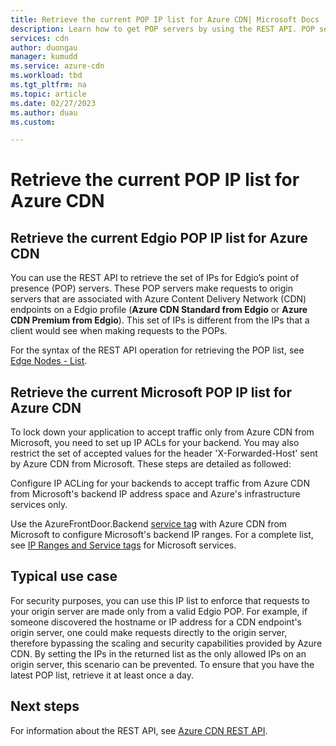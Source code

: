 ```yaml
---
title: Retrieve the current POP IP list for Azure CDN| Microsoft Docs
description: Learn how to get POP servers by using the REST API. POP servers make requests to origin servers associated with Azure Content Delivery Network endpoints.
services: cdn
author: duongau
manager: kumudd
ms.service: azure-cdn
ms.workload: tbd
ms.tgt_pltfrm: na
ms.topic: article
ms.date: 02/27/2023
ms.author: duau
ms.custom: 

---
```


# Retrieve the current POP IP list for Azure CDN

<a name='retrieve-the-current-verizon-pop-ip-list-for-azure-cdn'></a>

## Retrieve the current Edgio POP IP list for Azure CDN

You can use the REST API to retrieve the set of IPs for Edgio’s point of presence (POP) servers. These POP servers  make requests to origin servers that are associated with Azure Content Delivery Network (CDN) endpoints on a Edgio profile (**Azure CDN Standard from Edgio** or **Azure CDN Premium from Edgio**). This set of IPs is different from the IPs that a client would see when making requests to the POPs. 

For the syntax of the REST API operation for retrieving the POP list, see [Edge Nodes - List](/rest/api/cdn/edge-nodes/list).

## Retrieve the current Microsoft POP IP list for Azure CDN

To lock down your application to accept traffic only from Azure CDN from Microsoft, you need to set up IP ACLs for your backend. You may also restrict the set of accepted values for the header 'X-Forwarded-Host' sent by Azure CDN from Microsoft. These steps are detailed as followed:

Configure IP ACLing for your backends to accept traffic from Azure CDN from Microsoft's backend IP address space and Azure's infrastructure services only. 

Use the AzureFrontDoor.Backend [service tag](../virtual-network/service-tags-overview.md) with Azure CDN from Microsoft to configure Microsoft's backend IP ranges. For a complete list, see [IP Ranges and Service tags](https://www.microsoft.com/en-us/download/details.aspx?id=56519) for Microsoft services.

## Typical use case

For security purposes, you can use this IP list to enforce that requests to your origin server are made only from a valid Edgio POP. For example, if someone discovered the hostname or IP address for a CDN endpoint's origin server, one could make requests directly to the origin server, therefore bypassing the scaling and security capabilities provided by Azure CDN. By setting the IPs in the returned list as the only allowed IPs on an origin server, this scenario can be prevented. To ensure that you have the latest POP list, retrieve it at least once a day. 

## Next steps

For information about the REST API, see [Azure CDN REST API](/rest/api/cdn/).
